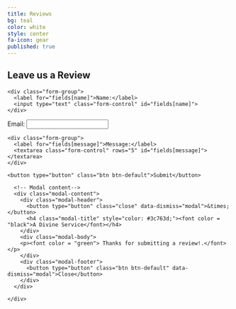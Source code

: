 ```yaml
---
title: Reviews
bg: teal     
color: white
style: center
fa-icon: gear
published: true
---
```



## Leave us a Review

<div class="container">
  <form class="js-form form" method="POST" action="https://api.staticman.net/v1/entry/joelsite/joelsite.github.io/master">
   <!-- e.g. "2016-01-02-this-is-a-post" -->
    <input name="options[slug]" type="hidden" value="{{ page.slug }}">
  
    <div class="form-group">
      <label for="fields[name]">Name:</label>
      <input type="text" class="form-control" id="fields[name]">
    </div>
  
   <div class="form-group">
      <label for="fields[email]">Email:</label>
      <input type="text" class="form-control" id="fields[email]">
    </div>
  
    <div class="form-group">
      <label for="fields[message]">Message:</label>
      <textarea class="form-control" rows="5" id="fields[message]"></textarea>
    </div>
   
    <button type="button" class="btn btn-default">Submit</button>  
  </form>
</div>

<div class="container">
  <!-- Modal -->
  <div class="modal fade" id="myModal" role="dialog">
    <div class="modal-dialog">
    
      <!-- Modal content-->
      <div class="modal-content">
        <div class="modal-header">
          <button type="button" class="close" data-dismiss="modal">&times;</button>
          <h4 class="modal-title" style="color: #3c763d;"><font color = "black">A Divine Service</font></h4>
        </div>
        <div class="modal-body">
        <p><font color = "green"> Thanks for submitting a review!.</font></p>
        </div>
        <div class="modal-footer">
          <button type="button" class="btn btn-default" data-dismiss="modal">Close</button>
        </div>
      </div>
      
    </div>
  </div>
  
</div>
